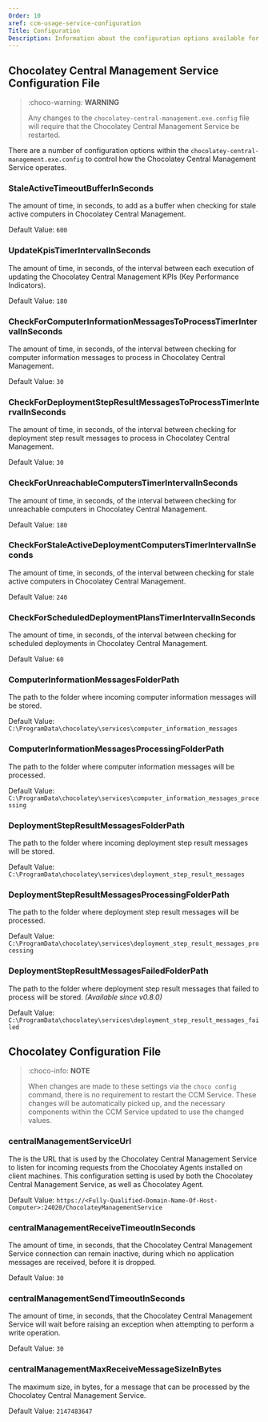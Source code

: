 ```yaml
---
Order: 10
xref: ccm-usage-service-configuration
Title: Configuration
Description: Information about the configuration options available for the CCM Service
---
```


## Chocolatey Central Management Service Configuration File

> :choco-warning: **WARNING**
>
> Any changes to the `chocolatey-central-management.exe.config` file will require that the Chocolatey Central Management Service be restarted.

There are a number of configuration options within the `chocolatey-central-management.exe.config` to control how the Chocolatey Central Management Service operates.

### StaleActiveTimeoutBufferInSeconds

The amount of time, in seconds, to add as a buffer when checking for stale active computers in Chocolatey Central Management.

Default Value: `600`

### UpdateKpisTimerIntervalInSeconds

The amount of time, in seconds, of the interval between each execution of updating the Chocolatey Central Management KPIs (Key Performance Indicators).

Default Value: `180`

### CheckForComputerInformationMessagesToProcessTimerIntervalInSeconds

The amount of time, in seconds, of the interval between checking for computer information messages to process in Chocolatey Central Management.

Default Value: `30`

### CheckForDeploymentStepResultMessagesToProcessTimerIntervalInSeconds

The amount of time, in seconds, of the interval between checking for deployment step result messages to process in Chocolatey Central Management.

Default Value: `30`

### CheckForUnreachableComputersTimerIntervalInSeconds

The amount of time, in seconds, of the interval between checking for unreachable computers in Chocolatey Central Management.

Default Value: `180`

### CheckForStaleActiveDeploymentComputersTimerIntervalInSeconds

The amount of time, in seconds, of the interval between checking for stale active computers in Chocolatey Central Management.

Default Value: `240`

### CheckForScheduledDeploymentPlansTimerIntervalInSeconds

The amount of time, in seconds, of the interval between checking for scheduled deployments in Chocolatey Central Management.

Default Value: `60`

### ComputerInformationMessagesFolderPath

The path to the folder where incoming computer information messages will be stored.

Default Value: `C:\ProgramData\chocolatey\services\computer_information_messages`

### ComputerInformationMessagesProcessingFolderPath

The path to the folder where computer information messages will be processed.

Default Value: `C:\ProgramData\chocolatey\services\computer_information_messages_processing`

### DeploymentStepResultMessagesFolderPath

The path to the folder where incoming deployment step result messages will be stored.

Default Value: `C:\ProgramData\chocolatey\services\deployment_step_result_messages`

### DeploymentStepResultMessagesProcessingFolderPath

The path to the folder where deployment step result messages will be processed.

Default Value: `C:\ProgramData\chocolatey\services\deployment_step_result_messages_processing`

### DeploymentStepResultMessagesFailedFolderPath

The path to the folder where deployment step result messages that failed to process will be stored. _(Available since v0.8.0)_

Default Value: `C:\ProgramData\chocolatey\services\deployment_step_result_messages_failed`

## Chocolatey Configuration File

> :choco-info: **NOTE**
>
> When changes are made to these settings via the `choco config` command, there is no requirement to restart the CCM Service. These changes will be automatically picked up, and the necessary components within the CCM Service updated to use the changed values.

### centralManagementServiceUrl

The is the URL that is used by the Chocolatey Central Management Service to listen for incoming requests from the Chocolatey Agents installed on client machines.  This configuration setting is used by both the Chocolatey Central Management Service, as well as Chocolatey Agent.

Default Value: `https://<Fully-Qualified-Domain-Name-Of-Host-Computer>:24020/ChocolateyManagementService`

### centralManagementReceiveTimeoutInSeconds

The amount of time, in seconds, that the Chocolatey Central Management Service connection can remain inactive, during which no application messages are received, before it is dropped.

Default Value: `30`

### centralManagementSendTimeoutInSeconds

The amount of time, in seconds, that the Chocolatey Central Management Service will wait before raising an exception when attempting to perform a write operation.

Default Value: `30`

### centralManagementMaxReceiveMessageSizeInBytes

The maximum size, in bytes, for a message that can be processed by the Chocolatey Central Management Service.

Default Value: `2147483647`